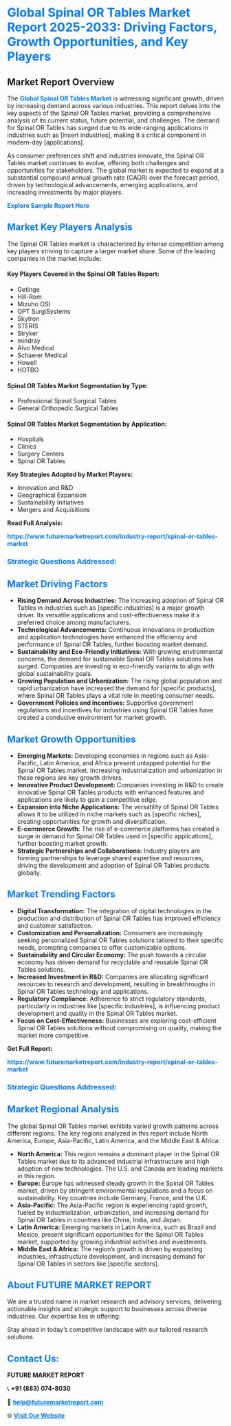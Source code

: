 <h1 style="color: #007BFF;">Global Spinal OR Tables Market Report 2025-2033: Driving Factors, Growth Opportunities, and Key Players</h1>

<section id="overview">
<h2>Market Report Overview</h2>
<p>The <a href="https://www.futuremarketreport.com/industry-report/spinal-or-tables-market" style="color: #007BFF; text-decoration: none;"><strong>Global Spinal OR Tables Market</strong></a> is witnessing significant growth, driven by increasing demand across various industries. This report delves into the key aspects of the Spinal OR Tables market, providing a comprehensive analysis of its current status, future potential, and challenges. The demand for Spinal OR Tables has surged due to its wide-ranging applications in industries such as [insert industries], making it a critical component in modern-day [applications].</p>
<p>As consumer preferences shift and industries innovate, the Spinal OR Tables market continues to evolve, offering both challenges and opportunities for stakeholders. The global market is expected to expand at a substantial compound annual growth rate (CAGR) over the forecast period, driven by technological advancements, emerging applications, and increasing investments by major players.</p>
</section>

<section id="overview">
<p><a href="https://www.futuremarketreport.com/request-sample/reportId=127047" style="color: #007BFF; text-decoration: none;"><strong>Explore Sample Report Here</strong></a></p>
</section>

<section id="key-players">
<h2 style="color: #007BFF;">Market Key Players Analysis</h2>
<p>The Spinal OR Tables market is characterized by intense competition among key players striving to capture a larger market share. Some of the leading companies in the market include:</p>
<h4>Key Players Covered in the Spinal OR Tables Report:</h4>
<ul><li>Getinge</li><li>Hill-Rom</li><li>Mizuho OSI</li><li>OPT SurgiSystems</li><li>Skytron</li><li>STERIS</li><li>Stryker</li><li>mindray</li><li>Alvo Medical</li><li>Schaerer Medical</li><li>Howell</li><li>HOTBO</li></ul>
<h4>Spinal OR Tables Market Segmentation by Type:</h4>
<ul><li>Professional Spinal Surgical Tables</li><li>General Orthopedic Surgical Tables</li></ul>

<h4>Spinal OR Tables Market Segmentation by Application:</h4>
<ul><li>Hospitals</li><li>Clinics</li><li>Surgery Centers</li><li>Spinal OR Tables</li></ul>
<p><strong>Key Strategies Adopted by Market Players:</strong></p>
<ul>
<li>Innovation and R&D</li>
<li>Geographical Expansion</li>
<li>Sustainability Initiatives</li>
<li>Mergers and Acquisitions</li>
</ul>
</section>

<section>
<p><strong>Read Full Analysis: </strong></p><a href="https://www.futuremarketreport.com/industry-report/spinal-or-tables-market" style="color: #007BFF; text-decoration: none;"><strong>https://www.futuremarketreport.com/industry-report/spinal-or-tables-market</strong></a>
<h3 style="color: #007BFF;">Strategic Questions Addressed:</h3>
</section>

<section id="driving-factors">
<h2 style="color: #007BFF;">Market Driving Factors</h2>
<ul>
<li><strong>Rising Demand Across Industries:</strong> The increasing adoption of Spinal OR Tables in industries such as [specific industries] is a major growth driver. Its versatile applications and cost-effectiveness make it a preferred choice among manufacturers.</li>
<li><strong>Technological Advancements:</strong> Continuous innovations in production and application technologies have enhanced the efficiency and performance of Spinal OR Tables, further boosting market demand.</li>
<li><strong>Sustainability and Eco-Friendly Initiatives:</strong> With growing environmental concerns, the demand for sustainable Spinal OR Tables solutions has surged. Companies are investing in eco-friendly variants to align with global sustainability goals.</li>
<li><strong>Growing Population and Urbanization:</strong> The rising global population and rapid urbanization have increased the demand for [specific products], where Spinal OR Tables plays a vital role in meeting consumer needs.</li>
<li><strong>Government Policies and Incentives:</strong> Supportive government regulations and incentives for industries using Spinal OR Tables have created a conducive environment for market growth.</li>
</ul>
</section>

<section id="growth-opportunities">
<h2 style="color: #007BFF;">Market Growth Opportunities</h2>
<ul>
<li><strong>Emerging Markets:</strong> Developing economies in regions such as Asia-Pacific, Latin America, and Africa present untapped potential for the Spinal OR Tables market. Increasing industrialization and urbanization in these regions are key growth drivers.</li>
<li><strong>Innovative Product Development:</strong> Companies investing in R&D to create innovative Spinal OR Tables products with enhanced features and applications are likely to gain a competitive edge.</li>
<li><strong>Expansion into Niche Applications:</strong> The versatility of Spinal OR Tables allows it to be utilized in niche markets such as [specific niches], creating opportunities for growth and diversification.</li>
<li><strong>E-commerce Growth:</strong> The rise of e-commerce platforms has created a surge in demand for Spinal OR Tables used in [specific applications], further boosting market growth.</li>
<li><strong>Strategic Partnerships and Collaborations:</strong> Industry players are forming partnerships to leverage shared expertise and resources, driving the development and adoption of Spinal OR Tables products globally.</li>
</ul>
</section>

<section id="trending-factors">
<h2 style="color: #007BFF;">Market Trending Factors</h2>
<ul>
<li><strong>Digital Transformation:</strong> The integration of digital technologies in the production and distribution of Spinal OR Tables has improved efficiency and customer satisfaction.</li>
<li><strong>Customization and Personalization:</strong> Consumers are increasingly seeking personalized Spinal OR Tables solutions tailored to their specific needs, prompting companies to offer customizable options.</li>
<li><strong>Sustainability and Circular Economy:</strong> The push towards a circular economy has driven demand for recyclable and reusable Spinal OR Tables solutions.</li>
<li><strong>Increased Investment in R&D:</strong> Companies are allocating significant resources to research and development, resulting in breakthroughs in Spinal OR Tables technology and applications.</li>
<li><strong>Regulatory Compliance:</strong> Adherence to strict regulatory standards, particularly in industries like [specific industries], is influencing product development and quality in the Spinal OR Tables market.</li>
<li><strong>Focus on Cost-Effectiveness:</strong> Businesses are exploring cost-efficient Spinal OR Tables solutions without compromising on quality, making the market more competitive.</li>
</ul>
</section>

<section>
<p><strong>Get Full Report: </strong></p><a href="https://www.futuremarketreport.com/industry-report/spinal-or-tables-market" style="color: #007BFF; text-decoration: none;"><strong>https://www.futuremarketreport.com/industry-report/spinal-or-tables-market</strong></a>
<h3 style="color: #007BFF;">Strategic Questions Addressed:</h3>
</section>


<section id="regional-analysis">
<h2 style="color: #007BFF;">Market Regional Analysis</h2>
<p>The global Spinal OR Tables market exhibits varied growth patterns across different regions. The key regions analyzed in this report include North America, Europe, Asia-Pacific, Latin America, and the Middle East & Africa:</p>
<ul>
<li><strong>North America:</strong> This region remains a dominant player in the Spinal OR Tables market due to its advanced industrial infrastructure and high adoption of new technologies. The U.S. and Canada are leading markets in this region.</li>
<li><strong>Europe:</strong> Europe has witnessed steady growth in the Spinal OR Tables market, driven by stringent environmental regulations and a focus on sustainability. Key countries include Germany, France, and the U.K.</li>
<li><strong>Asia-Pacific:</strong> The Asia-Pacific region is experiencing rapid growth, fueled by industrialization, urbanization, and increasing demand for Spinal OR Tables in countries like China, India, and Japan.</li>
<li><strong>Latin America:</strong> Emerging markets in Latin America, such as Brazil and Mexico, present significant opportunities for the Spinal OR Tables market, supported by growing industrial activities and investments.</li>
<li><strong>Middle East & Africa:</strong> The region’s growth is driven by expanding industries, infrastructure development, and increasing demand for Spinal OR Tables in sectors like [specific sectors].</li>
</ul>
</section>

<footer>
<h2 style="color: #007BFF;">About FUTURE MARKET REPORT</h2>
<p>We are a trusted name in market research and advisory services, delivering actionable insights and strategic support to businesses across diverse industries. Our expertise lies in offering:</p>

<p>Stay ahead in today’s competitive landscape with our tailored research solutions.</p>

<h2 style="color: #007BFF;">Contact Us:</h2>
<p><strong>FUTURE MARKET REPORT</strong></p>
<p>📞 <strong>+91 (883) 074-8030</strong></p>
<p>📧 <strong><a href="mailto:help@futuremarketreport.com" style="color: #007BFF;">help@futuremarketreport.com</a></strong></p>
<p>🌐 <strong><a href="https://www.futuremarketreport.com/" style="color: #007BFF;">Visit Our Website</a></strong></p>
</footer>